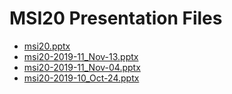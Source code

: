 <!--
This is a machine generated file, and should not be edited, as it will be overwritten with future updates.
-->

# MSI20 Presentation Files

- [msi20.pptx](https://globaleventcdn.blob.core.windows.net/assets/msi/msi20/msi20.pptx)
- [msi20-2019-11_Nov-13.pptx](https://globaleventcdn.blob.core.windows.net/assets/msi/msi20/msi20-2019-11_Nov-13.pptx)
- [msi20-2019-11_Nov-04.pptx](https://globaleventcdn.blob.core.windows.net/assets/msi/msi20/msi20-2019-11_Nov-04.pptx)
- [msi20-2019-10_Oct-24.pptx](https://globaleventcdn.blob.core.windows.net/assets/msi/msi20/msi20-2019-10_Oct-24.pptx)


